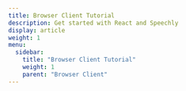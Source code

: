```yaml
---
title: Browser Client Tutorial
description: Get started with React and Speechly
display: article
weight: 1
menu:
  sidebar:
    title: "Browser Client Tutorial"
    weight: 1
    parent: "Browser Client"
---
```


